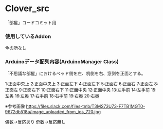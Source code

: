 # Clover_src
「部屋」コードコミット用

### 使用しているAddon
今の所なし

### Arduinoデータ配列内容(ArduinoManager Class)
「不思議な部屋」におけるベッド側を左、机側を右、窓側を正面とする。

 1:正面中央上
 2:正面中央上
 3:正面左下
 4:正面左下
 5:正面右
 6:正面右
 7:正面左
 8:正面左
 9:正面右下
10:正面右下
11:正面中央
12:正面中央
13:左手前
14:左手前
15:左奥
16:左奥
17:右手前
18:右手前
19:右奥
20:右奥

※参考画像
https://files.slack.com/files-tmb/T3MS73U73-F7TB1MGT0-9672db518a/image_uploaded_from_ios_720.jpg

偶数→反応あり
奇数→反応無し

